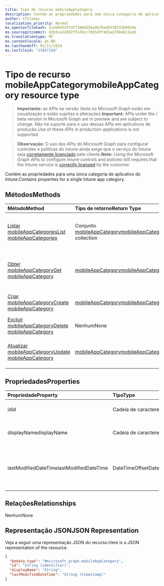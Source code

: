 ```yaml
---
title: Tipo de recurso mobileAppCategory
description: Contém as propriedades para uma única categoria de aplicativo do Intune.
author: tfitzmac
localization_priority: Normal
ms.openlocfilehash: 2ceb0453ffdf7180d55ba9b76ad95f873389924e
ms.sourcegitcommit: d2b3ca32602ffa76cc7925d7f4d1e2258e611ea5
ms.translationtype: MT
ms.contentlocale: pt-BR
ms.lasthandoff: 01/11/2019
ms.locfileid: "27857159"
---
```

# <a name="mobileappcategory-resource-type"></a><span data-ttu-id="a567d-103">Tipo de recurso mobileAppCategory</span><span class="sxs-lookup"><span data-stu-id="a567d-103">mobileAppCategory resource type</span></span>

> <span data-ttu-id="a567d-104">**Importante:** as APIs na versão /beta no Microsoft Graph estão em visualização e estão sujeitas a alterações.</span><span class="sxs-lookup"><span data-stu-id="a567d-104">**Important:** APIs under the / beta version in Microsoft Graph are in preview and are subject to change.</span></span> <span data-ttu-id="a567d-105">Não há suporte para o uso dessas APIs em aplicativos de produção.</span><span class="sxs-lookup"><span data-stu-id="a567d-105">Use of these APIs in production applications is not supported.</span></span>

> <span data-ttu-id="a567d-106">**Observação:** O uso das APIs do Microsoft Graph para configurar controles e políticas do Intune ainda exige que o serviço do Intune seja [corretamente licenciado](https://go.microsoft.com/fwlink/?linkid=839381) pelo cliente.</span><span class="sxs-lookup"><span data-stu-id="a567d-106">**Note:** Using the Microsoft Graph APIs to configure Intune controls and policies still requires that the Intune service is [correctly licensed](https://go.microsoft.com/fwlink/?linkid=839381) by the customer.</span></span>

<span data-ttu-id="a567d-107">Contém as propriedades para uma única categoria de aplicativo do Intune.</span><span class="sxs-lookup"><span data-stu-id="a567d-107">Contains properties for a single Intune app category.</span></span>
## <a name="methods"></a><span data-ttu-id="a567d-108">Métodos</span><span class="sxs-lookup"><span data-stu-id="a567d-108">Methods</span></span>
|<span data-ttu-id="a567d-109">Método</span><span class="sxs-lookup"><span data-stu-id="a567d-109">Method</span></span>|<span data-ttu-id="a567d-110">Tipo de retorno</span><span class="sxs-lookup"><span data-stu-id="a567d-110">Return Type</span></span>|<span data-ttu-id="a567d-111">Descrição</span><span class="sxs-lookup"><span data-stu-id="a567d-111">Description</span></span>|
|:---|:---|:---|
|[<span data-ttu-id="a567d-112">Listar mobileAppCategories</span><span class="sxs-lookup"><span data-stu-id="a567d-112">List mobileAppCategories</span></span>](../api/intune-apps-mobileappcategory-list.md)|<span data-ttu-id="a567d-113">Conjunto [mobileAppCategory](../resources/intune-apps-mobileappcategory.md)</span><span class="sxs-lookup"><span data-stu-id="a567d-113">[mobileAppCategory](../resources/intune-apps-mobileappcategory.md) collection</span></span>|<span data-ttu-id="a567d-114">Listar propriedades e as relações de objetos de [mobileAppCategory](../resources/intune-apps-mobileappcategory.md).</span><span class="sxs-lookup"><span data-stu-id="a567d-114">List properties and relationships of the [mobileAppCategory](../resources/intune-apps-mobileappcategory.md) objects.</span></span>|
|[<span data-ttu-id="a567d-115">Obter mobileAppCategory</span><span class="sxs-lookup"><span data-stu-id="a567d-115">Get mobileAppCategory</span></span>](../api/intune-apps-mobileappcategory-get.md)|[<span data-ttu-id="a567d-116">mobileAppCategory</span><span class="sxs-lookup"><span data-stu-id="a567d-116">mobileAppCategory</span></span>](../resources/intune-apps-mobileappcategory.md)|<span data-ttu-id="a567d-117">Ler propriedades e relações de objetos de [mobileAppCategory](../resources/intune-apps-mobileappcategory.md).</span><span class="sxs-lookup"><span data-stu-id="a567d-117">Read properties and relationships of the [mobileAppCategory](../resources/intune-apps-mobileappcategory.md) object.</span></span>|
|[<span data-ttu-id="a567d-118">Criar mobileAppCategory</span><span class="sxs-lookup"><span data-stu-id="a567d-118">Create mobileAppCategory</span></span>](../api/intune-apps-mobileappcategory-create.md)|[<span data-ttu-id="a567d-119">mobileAppCategory</span><span class="sxs-lookup"><span data-stu-id="a567d-119">mobileAppCategory</span></span>](../resources/intune-apps-mobileappcategory.md)|<span data-ttu-id="a567d-120">Criar um novo objeto de [mobileAppCategory](../resources/intune-apps-mobileappcategory.md).</span><span class="sxs-lookup"><span data-stu-id="a567d-120">Create a new [mobileAppCategory](../resources/intune-apps-mobileappcategory.md) object.</span></span>|
|[<span data-ttu-id="a567d-121">Excluir mobileAppCategory</span><span class="sxs-lookup"><span data-stu-id="a567d-121">Delete mobileAppCategory</span></span>](../api/intune-apps-mobileappcategory-delete.md)|<span data-ttu-id="a567d-122">Nenhum</span><span class="sxs-lookup"><span data-stu-id="a567d-122">None</span></span>|<span data-ttu-id="a567d-123">Excluir uma [mobileAppCategory](../resources/intune-apps-mobileappcategory.md).</span><span class="sxs-lookup"><span data-stu-id="a567d-123">Deletes a [mobileAppCategory](../resources/intune-apps-mobileappcategory.md).</span></span>|
|[<span data-ttu-id="a567d-124">Atualizar mobileAppCategory</span><span class="sxs-lookup"><span data-stu-id="a567d-124">Update mobileAppCategory</span></span>](../api/intune-apps-mobileappcategory-update.md)|[<span data-ttu-id="a567d-125">mobileAppCategory</span><span class="sxs-lookup"><span data-stu-id="a567d-125">mobileAppCategory</span></span>](../resources/intune-apps-mobileappcategory.md)|<span data-ttu-id="a567d-126">Atualizar as propriedades de um objeto de [mobileAppCategory](../resources/intune-apps-mobileappcategory.md).</span><span class="sxs-lookup"><span data-stu-id="a567d-126">Update the properties of a [mobileAppCategory](../resources/intune-apps-mobileappcategory.md) object.</span></span>|

## <a name="properties"></a><span data-ttu-id="a567d-127">Propriedades</span><span class="sxs-lookup"><span data-stu-id="a567d-127">Properties</span></span>
|<span data-ttu-id="a567d-128">Propriedade</span><span class="sxs-lookup"><span data-stu-id="a567d-128">Property</span></span>|<span data-ttu-id="a567d-129">Tipo</span><span class="sxs-lookup"><span data-stu-id="a567d-129">Type</span></span>|<span data-ttu-id="a567d-130">Descrição</span><span class="sxs-lookup"><span data-stu-id="a567d-130">Description</span></span>|
|:---|:---|:---|
|<span data-ttu-id="a567d-131">id</span><span class="sxs-lookup"><span data-stu-id="a567d-131">id</span></span>|<span data-ttu-id="a567d-132">Cadeia de caracteres</span><span class="sxs-lookup"><span data-stu-id="a567d-132">String</span></span>|<span data-ttu-id="a567d-133">A chave da entidade.</span><span class="sxs-lookup"><span data-stu-id="a567d-133">The key of the entity.</span></span>|
|<span data-ttu-id="a567d-134">displayName</span><span class="sxs-lookup"><span data-stu-id="a567d-134">displayName</span></span>|<span data-ttu-id="a567d-135">Cadeia de caracteres</span><span class="sxs-lookup"><span data-stu-id="a567d-135">String</span></span>|<span data-ttu-id="a567d-136">O nome da categoria do aplicativo.</span><span class="sxs-lookup"><span data-stu-id="a567d-136">The name of the app category.</span></span>|
|<span data-ttu-id="a567d-137">lastModifiedDateTime</span><span class="sxs-lookup"><span data-stu-id="a567d-137">lastModifiedDateTime</span></span>|<span data-ttu-id="a567d-138">DateTimeOffset</span><span class="sxs-lookup"><span data-stu-id="a567d-138">DateTimeOffset</span></span>|<span data-ttu-id="a567d-139">A data e hora que a mobileAppCategory foi modificada pela última vez.</span><span class="sxs-lookup"><span data-stu-id="a567d-139">The date and time the mobileAppCategory was last modified.</span></span>|

## <a name="relationships"></a><span data-ttu-id="a567d-140">Relações</span><span class="sxs-lookup"><span data-stu-id="a567d-140">Relationships</span></span>
<span data-ttu-id="a567d-141">Nenhum</span><span class="sxs-lookup"><span data-stu-id="a567d-141">None</span></span>
## <a name="json-representation"></a><span data-ttu-id="a567d-142">Representação JSON</span><span class="sxs-lookup"><span data-stu-id="a567d-142">JSON Representation</span></span>
<span data-ttu-id="a567d-143">Veja a seguir uma representação JSON do recurso.</span><span class="sxs-lookup"><span data-stu-id="a567d-143">Here is a JSON representation of the resource.</span></span>
<!-- {
  "blockType": "resource",
  "keyProperty": "id",
  "@odata.type": "microsoft.graph.mobileAppCategory"
}
-->
``` json
{
  "@odata.type": "#microsoft.graph.mobileAppCategory",
  "id": "String (identifier)",
  "displayName": "String",
  "lastModifiedDateTime": "String (timestamp)"
}
```





